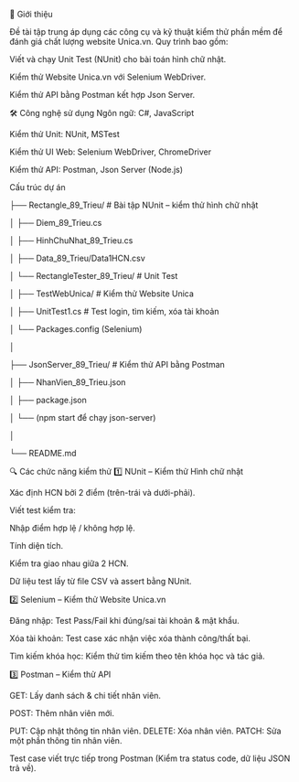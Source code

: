 📖 Giới thiệu

Đề tài tập trung áp dụng các công cụ và kỹ thuật kiểm thử phần mềm để đánh giá chất lượng website Unica.vn.
Quy trình bao gồm:

Viết và chạy Unit Test (NUnit) cho bài toán hình chữ nhật.

Kiểm thử Website Unica.vn với Selenium WebDriver.

Kiểm thử API bằng Postman kết hợp Json Server.

🛠️ Công nghệ sử dụng
Ngôn ngữ: C#, JavaScript

Kiểm thử Unit: NUnit, MSTest

Kiểm thử UI Web: Selenium WebDriver, ChromeDriver

Kiểm thử API: Postman, Json Server (Node.js)


Cấu trúc dự án

├── Rectangle_89_Trieu/               # Bài tập NUnit – kiểm thử hình chữ nhật

│   ├── Diem_89_Trieu.cs

│   ├── HinhChuNhat_89_Trieu.cs

│   ├── Data_89_Trieu/Data1HCN.csv

│   └── RectangleTester_89_Trieu/     # Unit Test

│
├── TestWebUnica/                     # Kiểm thử Website Unica

│   ├── UnitTest1.cs                  # Test login, tìm kiếm, xóa tài khoản

│   └── Packages.config (Selenium)

│

├── JsonServer_89_Trieu/              # Kiểm thử API bằng Postman

│   ├── NhanVien_89_Trieu.json

│   ├── package.json

│   └── (npm start để chạy json-server)

│

└── README.md

🔍 Các chức năng kiểm thử
1️⃣ NUnit – Kiểm thử Hình chữ nhật

Xác định HCN bởi 2 điểm (trên-trái và dưới-phải).

Viết test kiểm tra:

Nhập điểm hợp lệ / không hợp lệ.

Tính diện tích.

Kiểm tra giao nhau giữa 2 HCN.

Dữ liệu test lấy từ file CSV và assert bằng NUnit.

2️⃣ Selenium – Kiểm thử Website Unica.vn

Đăng nhập: Test Pass/Fail khi đúng/sai tài khoản & mật khẩu.

Xóa tài khoản: Test case xác nhận việc xóa thành công/thất bại.

Tìm kiếm khóa học: Kiểm thử tìm kiếm theo tên khóa học và tác giả.

3️⃣ Postman – Kiểm thử API

GET: Lấy danh sách & chi tiết nhân viên.

POST: Thêm nhân viên mới.

PUT: Cập nhật thông tin nhân viên.
DELETE: Xóa nhân viên.
PATCH: Sửa một phần thông tin nhân viên.

Test case viết trực tiếp trong Postman (Kiểm tra status code, dữ liệu JSON trả về).
